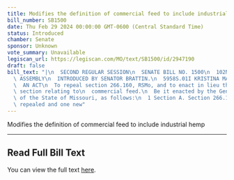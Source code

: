 ```yaml
---
title: Modifies the definition of commercial feed to include industrial hemp
bill_number: SB1500
date: Thu Feb 29 2024 00:00:00 GMT-0600 (Central Standard Time)
status: Introduced
chamber: Senate
sponsor: Unknown
vote_summary: Unavailable
legiscan_url: https://legiscan.com/MO/text/SB1500/id/2947190
draft: false
bill_text: "|\n  SECOND REGULAR SESSION\n  SENATE BILL NO. 1500\n  102ND GENERA L\
  \ ASSEMBLY\n  INTRODUCED BY SENATOR BRATTIN.\n  5958S.01I KRISTINA MARTIN, Secretary\n\
  \  AN ACT\n  To repeal section 266.160, RSMo, and to enact in lieu thereof one new\
  \ section relating to\n  commercial feed.\n  Be it enacted by the General Assembly\
  \ of the State of Missouri, as follows:\n  1 Section A. Section 266.160, RSMo, is\
  \ repealed and one new"
---
```

Modifies the definition of commercial feed to include industrial hemp

---

## Read Full Bill Text

You can view the full text [here](https://legiscan.com/MO/text/SB1500/id/2947190).
